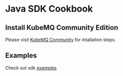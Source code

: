 # Java SDK Cookbook

## Install KubeMQ Community Edition
Please visit [KubeMQ Community](https://github.com/kubemq-io/kubemq-community) for intallation steps.

## Examples

Check out sdk [examples](https://github.com/kubemq-io/kubemq-Java/tree/master/examples)
